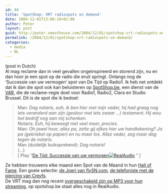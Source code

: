 ```yaml
---
id: 84
title: 'SpotShop: VRT radiospots on demand'
date: 2004-12-01T13:08:19+01:00
author: Peter
layout: post
guid: http://peter.smoothouse.com/2004/12/01/spotshop-vrt-radiospots-on-demand/
permalink: /2004/12/01/spotshop-vrt-radiospots-on-demand/
categories:
  - media
  - NL
---
```

(post in Dutch)  
Al mag reclame dan in veel gevallen ongeinspireerd en storend zijn, nu en dan hoor je een spot op de radio die eruit springt. Onlangs nog de &#8216;Successie van uw vermogen&#8217; spot van De Tijd op Radio1. Ik heb net ontdekt dat ik dan die spot ook kan beluisteren op [SpotShop.be](http://www.spotshop.be), een dienst van de [VAR](http://www.var.be), die de reclame-regie doet voor Radio1, Radio2, Clara en Studio Brussel. Dit is de spot die ik bedoel:

> Man: _Dag notaris, euh, ik ben hier met mijn vader, hij had graag nog iets veranderd aan zijn (gesleur met iets zwaar &#8230;) testament. Hij wou het bedrijf nog aan mij schenken._  
> Notaris: _Euh, hij beweegt niet veel meer, precies._  
> Man: _Oh jawel hoor, allez pa, zette gij efkes hier uw handtekening? Ja pa (gekriebel op papier) en nu maar los. Allez vader, zeg maar dag tegen de notaris._  
> Man (duidelijk buiksprekend): _Dag notaris!_  
> (&#8230;)  
> [ Play &#8220;[De Tijd: Successie van uw vermogen![RealAudio](http://www.forret.com/blog/ram_icon.gif)](http://spotshop.var.be/spotshop/realaudio.cfm?f=DJYQT8R%2Bt2Ik7L1qU9uOFlSjWxISvQkrJQ3Oj%2BDfraevhmxWYdSZ%2FjXDxVe%2FCQ%3D%3D%0A) &#8221; ]

Ze hebben trouwens elke maand een Spot van de Maand in hun [Hall of Fame](http://www.var.be/nl/varalgemeen/var/var_halloffame.cfm). Een goeie selectie: [de Joeri van flySN.com](http://www.var.be/nl/varalgemeen/var/var_halloffame.cfm?pid=21), [de telefoniste met de piercing van Creyfs](http://www.var.be/nl/varalgemeen/var/var_halloffame.cfm?pid=28).  
De VRT mag dan nog recent [overgeschakeld zijn op MP3 voor hun streaming](http://lvb.net/item/644), op spotshop.be staat alles nog in RealAudio.